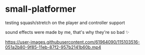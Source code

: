 # small-platformer
testing squash/stretch on the player and controller support

sound effects were made by me, that's why they're so bad ✨

https://user-images.githubusercontent.com/61964090/115103516-051a2b80-9f85-11eb-87f2-957b2141b60b.mp4
